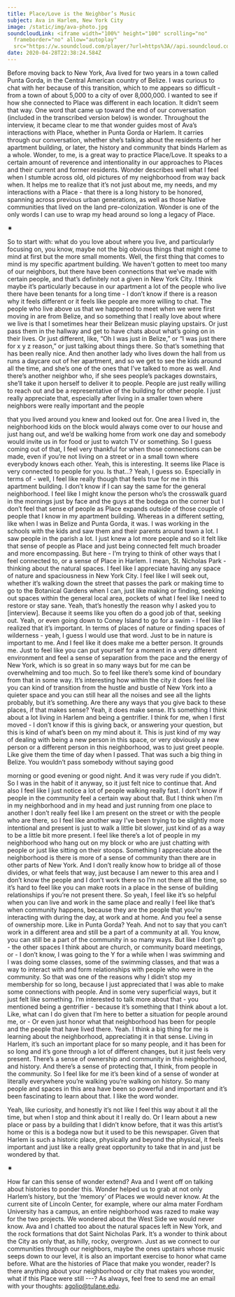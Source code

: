 ```yaml
---
title: Place/Love is the Neighbor’s Music
subject: Ava in Harlem, New York City
image: /static/img/ava-photo.jpg
soundcloudLink: <iframe width="100%" height="100" scrolling="no"
  frameborder="no" allow="autoplay"
  src="https://w.soundcloud.com/player/?url=https%3A//api.soundcloud.com/tracks/797829619&color=%23ff5500&auto_play=false&hide_related=false&show_comments=true&show_user=true&show_reposts=false&show_teaser=true&visual=true"></iframe>
date: 2020-04-28T22:38:24.584Z
---
```

Before moving back to New York, Ava lived for two years in a town called Punta Gorda, in the Central American country of Belize. I was curious to chat with her because of this transition,
which to me appears so difficult - from a town of about 5,000 to a city of over 8,000,000. I
wanted to see if how she connected to Place was different in each location.
It didn’t seem that way. One word that came up toward the end of our conversation (included in
the transcribed version below) is wonder. Throughout the interview, it became clear to me that
wonder guides most of Ava’s interactions with Place, whether in Punta Gorda or Harlem. It
carries through our conversation, whether she’s talking about the residents of her apartment
building, or later, the history and community that binds Harlem as a whole.
Wonder, to me, is a great way to practice Place/Love. It speaks to a certain amount of
reverence and intentionality in our approaches to Places and their current and former residents.
Wonder describes well what I feel when I stumble across old, old pictures of my neighborhood
from way back when. It helps me to realize that it’s not just about me, my needs, and my
interactions with a Place - that there is a long history to be honored, spanning across previous
urban generations, as well as those Native communities that lived on the land pre-colonization.
Wonder is one of the only words I can use to wrap my head around so long a legacy of Place.

<div>✷</div>

So to start with: what do you love about where you live, and particularly focusing on, you know, maybe not the big obvious things that might come to mind at first but the more small moments.
Well, the first thing that comes to mind is my specific apartment building. We haven&#39;t gotten to
meet too many of our neighbors, but there have been connections that we’ve made with certain
people, and that’s definitely not a given in New York City. I think maybe it’s particularly because
in our apartment a lot of the people who live there have been tenants for a long time - I don’t
know if there is a reason why it feels different or it feels like people are more willing to chat. The
people who live above us that we happened to meet when we were first moving in are from
Belize, and so something that I really love about where we live is that I sometimes hear their
Belizean music playing upstairs. Or just pass them in the hallway and get to have chats about
what’s going on in their lives. Or just different, like, “Oh I was just in Belize,” or “I was just there
for x y z reason,” or just talking about things there. So that’s something that has been really
nice. And then another lady who lives down the hall from us runs a daycare out of her
apartment, and so we get to see the kids around all the time, and she’s one of the ones that I’ve
talked to more as well. And there’s another neighbor who, if she sees people’s packages
downstairs, she’ll take it upon herself to deliver it to people. People are just really willing to
reach out and be a representative of the building for other people. I just really appreciate that,
especially after living in a smaller town where neighbors were really important and the people

that you lived around you knew and looked out for. One area I lived in, the neighborhood kids on the block would always come over to our house and just hang out, and we’d be walking home
from work one day and somebody would invite us in for food or just to watch TV or something.
So I guess coming out of that, I feel very thankful for when those connections can be made,
even if you’re not living on a street or in a small town where everybody knows each other.
Yeah, this is interesting. It seems like Place is very connected to people for you. Is that…?
Yeah, I guess so. Especially in terms of - well, I feel like really though that feels true for me in
this apartment building. I don’t know if I can say the same for the general neighborhood. I feel
like I might know the person who’s the crosswalk guard in the mornings just by face and the
guys at the bodega on the corner but I don’t feel that sense of people as Place expands outside
of those couple of people that I know in my apartment building. Whereas in a different setting,
like when I was in Belize and Punta Gorda, it was. I was working in the schools with the kids
and saw them and their parents around town a lot. I saw people in the parish a lot. I just knew a
lot more people and so it felt like that sense of people as Place and just being connected felt
much broader and more encompassing. But here - I’m trying to think of other ways that I feel
connected to, or a sense of Place in Harlem. I mean, St. Nicholas Park - thinking about the
natural spaces. I feel like I appreciate having any space of nature and spaciousness in New
York City. I feel like I will seek out, whether it’s walking down the street that passes the park or
making time to go to the Botanical Gardens when I can, just like making or finding, seeking out
spaces within the general local area, pockets of what I feel like I need to restore or stay sane.
Yeah, that’s honestly the reason why I asked you to \[interview]. Because it seems like you often do a good job of that, seeking out.
Yeah, or even going down to Coney Island to go for a swim - I feel like I realized that it’s
important. In terms of places of nature or finding spaces of wilderness - yeah, I guess I would
use that word. Just to be in nature is important to me. And I feel like it does make me a better
person. It grounds me. Just to feel like you can put yourself for a moment in a very different
environment and feel a sense of separation from the pace and the energy of New York, which is
so great in so many ways but for me can be overwhelming and too much. So to feel like there’s
some kind of boundary from that in some way. It’s interesting how within the city it does feel like
you can kind of transition from the hustle and bustle of New York into a quieter space and you
can still hear all the noises and see all the lights probably, but it’s something.
Are there any ways that you give back to these places, if that makes sense?
Yeah, it does make sense. It’s something I think about a lot living in Harlem and being a
gentrifier. I think for me, when I first moved - I don’t know if this is giving back, or answering your
question, but this is kind of what’s been on my mind about it. This is just kind of my way of
dealing with being a new person in this space, or very obviously a new person or a different
person in this neighborhood, was to just greet people. Like give them the time of day when I
passed. That was such a big thing in Belize. You wouldn’t pass somebody without saying good

morning or good evening or good night. And it was very rude if you didn’t. So I was in the habit of it anyway, so it just felt nice to continue that. And also I feel like I just notice a lot of people
walking really fast. I don’t know if people in the community feel a certain way about that. But I
think when I’m in my neighborhood and in my head and just running from one place to another I
don’t really feel like I am present on the street or with the people who are there, so I feel like
another way I’ve been trying to be slightly more intentional and present is just to walk a little bit
slower, just kind of as a way to be a little bit more present. I feel like there’s a lot of people in my
neighborhood who hang out on my block or who are just chatting with people or just like sitting
on their stoops. Something I appreciate about the neighborhood is there is more of a sense of
community than there are in other parts of New York. And I don’t really know how to bridge all of
those divides, or what feels that way, just because I am newer to this area and I don’t know the
people and I don’t work there so I’m not there all the time, so it’s hard to feel like you can make
roots in a place in the sense of building relationships if you’re not present there. So yeah, I feel
like it’s so helpful when you can live and work in the same place and really I feel like that’s when
community happens, because they are the people that you’re interacting with during the day, at
work and at home. And you feel a sense of ownership more.
Like in Punta Gorda?
Yeah. And not to say that you can’t work in a different area and still be a part of a community at
all. You know, you can still be a part of the community in so many ways. But like I don’t go - the
other spaces I think about are church, or community board meetings, or - I don’t know, I was
going to the Y for a while when I was swimming and I was doing some classes, some of the
swimming classes, and that was a way to interact with and form relationships with people who
were in the community. So that was one of the reasons why I didn’t stop my membership for so
long, because I just appreciated that I was able to make some connections with people. And in
some very superficial ways, but it just felt like something.
I’m interested to talk more about that - you mentioned being a gentrifier - because it’s something
that I think about a lot. Like, what can I do given that I’m here to better a situation for people
around me, or -
Or even just honor what that neighborhood has been for people and the people that have lived
there. Yeah. I think a big thing for me is learning about the neighborhood, appreciating it in that
sense. Living in Harlem, it’s such an important place for so many people, and it has been for so
long and it’s gone through a lot of different changes, but it just feels very present. There’s a
sense of ownership and community in this neighborhood, and history. And there’s a sense of
protecting that, I think, from people in the community. So I feel like for me it’s been kind of a
sense of wonder at literally everywhere you’re walking you’re walking on history. So many
people and spaces in this area have been so powerful and important and it’s been fascinating to
learn about that.
I like the word wonder.

Yeah, like curiosity, and honestly it’s not like I feel this way about it all the time, but when I stop and think about it I really do. Or I learn about a new place or pass by a building that I didn’t
know before, that it was this artist’s home or this is a bodega now but it used to be this
newspaper. Given that Harlem is such a historic place, physically and beyond the physical, it
feels important and just like a really great opportunity to take that in and just be wondered by
that.

✷

How far can this sense of wonder extend? Ava and I went off on talking about histories to ponder this. Wonder helped us to grab at not only Harlem’s history, but the ‘memory’ of Places
we would never know. At the current site of Lincoln Center, for example, where our alma mater
Fordham University has a campus, an entire neighborhood was razed to make way for the two
projects. We wondered about the West Side we would never know. Ava and I chatted too about
the natural spaces left in New York, and the rock formations that dot Saint Nicholas Park. It’s a
wonder to think about the City as only that, as hilly, rocky, overgrown.
Just as we connect to our communities through our neighbors, maybe the ones upstairs whose
music seeps down to our level, it is also an important exercise to honor what came before. What
are the histories of Place that make you wonder, reader? Is there anything about your
neighborhood or city that makes you wonder, what if this Place were still ---?
As always, feel free to send me an email with your thoughts: agolio@tulane.edu.